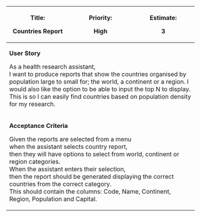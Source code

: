 <table>
<colgroup>
<col style="width: 33%" />
<col style="width: 33%" />
<col style="width: 33%" />
</colgroup>
<thead>
<tr class="header">
<th><p><strong>Title:</strong></p>
<p>Countries Report</p></th>
<th><p><strong>Priority:</strong></p>
<p>High</p></th>
<th><p><strong>Estimate:</strong></p>
<p>3</p></th>
</tr>
</thead>
<tbody>
<tr class="odd">
<td colspan="3"><p><strong>User Story</strong></p>
<p>As a health research assistant,<br>I want to produce reports that show the countries organised by population large to small for; the world, a continent or a region. I would also like the option to be able to input the top N to display.<br>This is so I can easily find countries based on population density for my research.</p></td>
</tr>
<tr class="even">
<td colspan="3"><p><strong>Acceptance Criteria</strong></p>
<p>Given the reports are selected from a menu<br>
when the assistant selects country report,<br>
then they will have options to select from world, continent or region categories.<br> 
When the assistant enters their selection,<br>
then the report should be generated displaying the correct countries from the correct category.<br>
This should contain the columns: Code, Name, Continent, Region, Population and Capital.
</p></td>
</tr>
</tbody>
</table>
